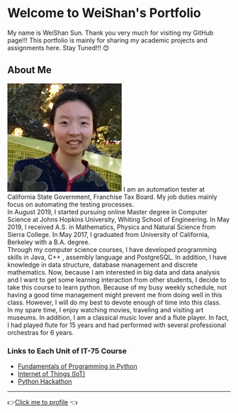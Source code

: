 # Welcome to WeiShan's Portfolio

My name is WeiShan Sun. Thank you very much for visiting my GitHub page!!! This portfolio is mainly for sharing my academic projects and assignments here. Stay Tuned!!! 😊

## About Me
<img src="Picture_weishan sun.jpg" width="258" height="244">
I am an automation tester at California State Government, Franchise Tax Board. My job duties mainly focus on automating the testing processes. <br>In August 2019, I started pursuing online Master degree in Computer Science at Johns Hopkins University, Whiting School of Engineering. In May 2019, I received A.S. in Mathematics, Physics and Natural Science from Sierra College. In May 2017, I graduated from University of California, Berkeley with a B.A. degree. <br>Through my computer science courses, I have developed programming skills in Java, C++ , assembly language and PostgreSQL. In addition, I have knowledge in data structure, database management and discrete mathematics. Now, because I am interested in big data and data analysis and I want to get some learning interaction from other students, I decide to take this course to learn python. Because of my busy weekly schedule, not having a good time management might prevent me from doing well in this class. However, I will do my best to devote enough of time into this class. <br>In my spare time, I enjoy watching movies, traveling and visiting art museums. In addition, I am a classical music lover and a flute player. In fact, I had played flute for 15 years and had performed with several professional orchestras for 6 years.

### Links to Each Unit of IT-75 Course 
- [Fundamentals of Programming in Python](https://github.com/wei06159git/Weishan_Profolio/blob/master/Fundamentals-of-Programming-in-Python.md)
- [Internet of Things (IoT)](https://github.com/wei06159git/Weishan_Profolio/blob/master/Internet-of-Things.md)
- [Python Hackathon](https://github.com/wei06159git/Weishan_Profolio/blob/master/Python-Hackathon.md)

-----------------------------
👉[Click me to profile](https://github.com/wei06159git) 👈

